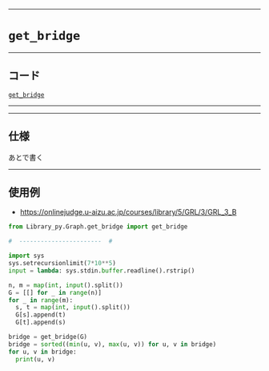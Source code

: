 _____

# `get_bridge`

_____

## コード

[`get_bridge`](https://github.com/titan-23/Library_py/blob/main/Graph/get_bridge.py)
<!-- code=https://github.com/titan-23/Library_py/blob/main/Graph\get_bridge.py -->

_____

_____

## 仕様

あとで書く

_____

## 使用例

- https://onlinejudge.u-aizu.ac.jp/courses/library/5/GRL/3/GRL_3_B

```python
from Library_py.Graph.get_bridge import get_bridge

#  -----------------------  #

import sys
sys.setrecursionlimit(7*10**5)
input = lambda: sys.stdin.buffer.readline().rstrip()

n, m = map(int, input().split())
G = [[] for _ in range(n)]
for _ in range(m):
  s, t = map(int, input().split())
  G[s].append(t)
  G[t].append(s)

bridge = get_bridge(G)
bridge = sorted((min(u, v), max(u, v)) for u, v in bridge)
for u, v in bridge:
  print(u, v)
```
